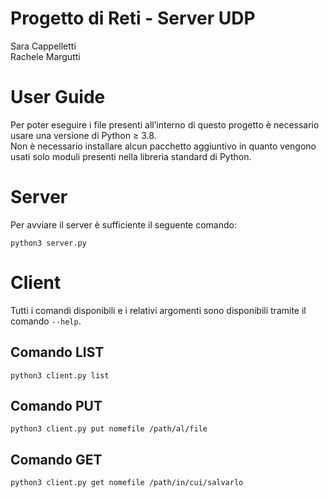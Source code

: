 # Progetto di Reti - Server UDP
Sara Cappelletti  
Rachele Margutti
# User Guide
Per poter eseguire i file presenti all’interno di questo progetto è necessario
usare una versione di Python ≥ 3.8.  
Non è necessario installare alcun pacchetto aggiuntivo in quanto vengono
usati solo moduli presenti nella libreria standard di Python.
# Server
Per avviare il server è sufficiente il seguente comando:

```python3 server.py```
# Client
Tutti i comandi disponibili e i relativi argomenti sono disponibili tramite il comando `--help`.
## Comando LIST
```python3 client.py list```
## Comando PUT
```python3 client.py put nomefile /path/al/file```
## Comando GET
```python3 client.py get nomefile /path/in/cui/salvarlo```